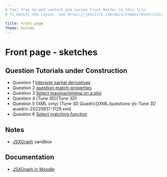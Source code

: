 ```yaml
---
# Feel free to add content and custom Front Matter to this file.
# To modify the layout, see https://jekyllrb.com/docs/themes/#overriding-theme-defaults

title: Front page
theme: minima
---
```


# Front page - sketches

## Question Tutorials under Construction

+ Question 1 [Interpret partial derivatives](question-partial-derivative.md)
+ Question 2 [question-match-properties](question-match-properties.md)
+ Question 3 [Select maxima/minima on a plot](question-select-extremal.md)
+ Question 4 [Tune 3D](Tune 3D)
+ Question 5 (XML only) [Tune 3D Quadric](XML/questions-jtc-Tune 3D quadric-20220617-1129.xml)
+ Question 6 [Select matching function](question-select-matching-function.md)


## Notes

+ [JSXGraph](JSXGraph) sandbox

## Documentation

+ [JSXGraph in Moodle](https://moodle.oulu.fi/question/type/stack/doc/doc.php/Authoring/JSXGraph.md)
